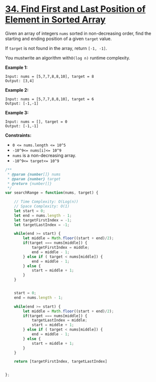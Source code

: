 # [34. Find First and Last Position of Element in Sorted Array](https://leetcode.com/problems/find-first-and-last-position-of-element-in-sorted-array/description/)

Given an array of integers `nums` sorted in non-decreasing order, find the starting and ending position of a given `target` value.

If `target` is not found in the array, return `[-1, -1]`.

You mustwrite an algorithm with`O(log n)` runtime complexity.

**Example 1:**

```
Input: nums = [5,7,7,8,8,10], target = 8
Output: [3,4]
```

**Example 2:**

```
Input: nums = [5,7,7,8,8,10], target = 6
Output: [-1,-1]
```

**Example 3:**

```
Input: nums = [], target = 0
Output: [-1,-1]
```

**Constraints:**

- `0 <= nums.length <= 10^5`
- `-10^9<= nums[i]<= 10^9`
- `nums` is a non-decreasing array.
- `-10^9<= target<= 10^9`

```js
/**
 * @param {number[]} nums
 * @param {number} target
 * @return {number[]}
 */
var searchRange = function(nums, target) {

    // Time Complexity: O(Log(n))
    // Space Complexity: O(1)
    let start = 0;
    let end = nums.length - 1;
    let targetFirstIndex = -1;
    let targetLastIndex = -1;

    while(end >= start) {
        let middle = Math.floor((start + end)/2);
        if(target === nums[middle]) {
            targetFirstIndex = middle;
            end = middle - 1;
        } else if ( target < nums[middle]) {
            end = middle - 1;
        } else {
            start = middle + 1;
        }
    }


    start = 0;
    end = nums.length - 1;

    while(end >= start) {
        let middle = Math.floor((start + end)/2);
        if(target === nums[middle]) {
            targetLastIndex = middle;
            start = middle + 1;
        } else if ( target < nums[middle]) {
            end = middle - 1;
        } else {
            start = middle + 1;
        }
    }

    return [targetFirstIndex, targetLastIndex]


};
```
